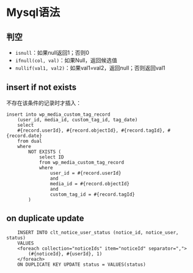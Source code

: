 # Mysql语法



## 判空

- `isnull`：如果null返回1；否则0
- `ifnull(col, val)`：如果Null，返回候选值
- `nullif(val1, val2)`：如果val1=val2，返回null；否则返回val1

## insert if not exists

不存在该条件的记录时才插入：

```mysql
insert into wp_media_custom_tag_record
    (user_id, media_id, custom_tag_id, tag_date)
    select
    #{record.userId}, #{record.objectId}, #{record.tagId}, #{record.date}
    from dual
    where
        NOT EXISTS (
            select ID
            from wp_media_custom_tag_record
            where
                user_id = #{record.userId}
                and
                media_id = #{record.objectId}
                and
                custom_tag_id = #{record.tagId}
        )
```



## on duplicate update

```mysql
    INSERT INTO clt_notice_user_status (notice_id, notice_user, status)
    VALUES
    <foreach collection="noticeIds" item="noticeId" separator=",">
        (#{noticeId}, #{userId}, 1)
    </foreach>
    ON DUPLICATE KEY UPDATE status = VALUES(status)
```


